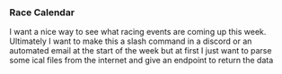 ### Race Calendar

I want a nice way to see what racing events are coming up this week. Ultimately I want to make this a slash command in a discord or an automated email at the start of the week but at first I just want to parse some ical files from the internet and give an endpoint to return the data